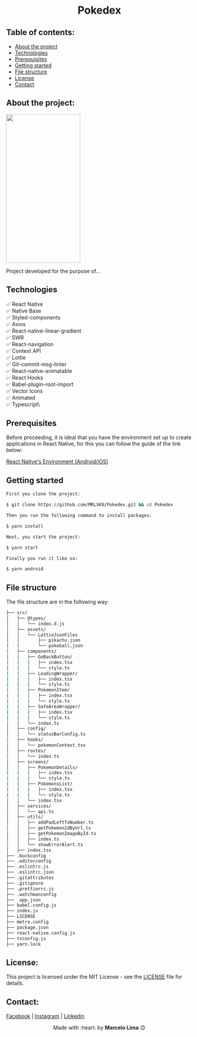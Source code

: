 <h1 align="center">
  Pokedex
</h1>

## Table of contents:

- [About the project](#about-the-project)
- [Technologies](#technologies)
- [Prerequisites](#prerequisites)
- [Getting started](#getting-started)
- [File structure](#file-structure)
- [License](#license)
- [Contact](#contact)

## About the project:

<div>
  <img src="----" width="200" height="400"/>
</div>

Project developed for the purpose of...

## Technologies

:white_check_mark: React Native\
:white_check_mark: Native Base\
:white_check_mark: Styled-components\
:white_check_mark: Axios\
:white_check_mark: React-native-linear-gradient\
:white_check_mark: SWR\
:white_check_mark: React-navigation\
:white_check_mark: Context API\
:white_check_mark: Lottie\
:white_check_mark: Git-commit-msg-linter\
:white_check_mark: React-native-animatable\
:white_check_mark: React Hooks\
:white_check_mark: Babel-plugin-root-import\
:white_check_mark: Vector Icons\
:white_check_mark: Animated\
:white_check_mark: Typescript\


## Prerequisites

Before proceeding, it is ideal that you have the environment set up to create applications in React Native, for this you can follow the guide of the link below:

[React Native's Environment (Android/iOS)](https://reactnative.dev/docs/environment-setup)

## Getting started

```bash
First you clone the project:

$ git clone https://github.com/MRLSK8/Pokedex.git && cd Pokedex

Then you run the following command to install packages:

$ yarn install

Next, you start the project:

$ yarn start

Finally you run it like so:

$ yarn android
```

## File structure

The file structure are in the following way:

```bash
├── src/
│   ├── @types/
│   │   └── index.d.js
│   ├── assets/
│   │   └── LottieJsonFiles
│   │       ├── pikachu.json
|   |       └── pokeball.json
│   ├── components/
│   │   ├── GoBackButton/
|   |   |   ├── index.tsx
|   |   |   └── style.ts
|   |   ├── LoadingWrapper/ 
|   |   |   ├── index.tsx
|   |   |   └── style.ts
│   │   ├── PokemonItem/
|   |   |   ├── index.tsx
|   |   |   └── style.ts
|   |   ├── SafeAreaWrapper/ 
|   |   |   ├── index.tsx
|   |   |   └── style.ts
│   │   └── index.ts
│   ├── config/
│   │   └── statusBarConfig.ts
│   ├── hooks/
│   │   └── pokemonContext.tsx
│   ├── routes/
│   │   └── index.ts
│   ├── screens/
│   │   ├── PokemonDetails/
|   |   |   ├── index.tsx
|   |   |   └── style.ts
|   |   ├── PokemonsList/ 
|   |   |   ├── index.tsx
|   |   |   └── style.ts
│   │   └── index.tsx
│   ├── services/
│   │   └── api.ts
│   ├── utils/
│   │   ├── addPadLeftToNumber.ts
│   │   ├── getPokemonIdByUrl.ts
│   │   ├── getPokemonImageById.ts
│   │   ├── index.ts
│   │   └── showErrorAlert.ts
│   ├── index.tsx
├── .buckconfig
├── .editorconfig
├── .eslintrc.js
├── .eslintrc.json
├── .gitattributes
├── .gitignore
├── .prettierrc.js
├── .watchmanconfig
├──  app.json
├── babel.config.js
├── index.js
├── LICENSE
├── metro.config
├── package.json
├── react-native.config.js
├── tsconfig.js
├── yarn.lock
```

## License:

This project is licensed under the MIT License - see the [LICENSE](LICENSE) file for details.


## Contact:

[Facebook](https://www.facebook.com/profile.php?id=100004301021977 'My facebook')  |  [Instagram](https://www.instagram.com/mrlsk8/ 'My instagram')  |  [Linkedin](https://www.linkedin.com/in/mrlsk8/ 'My linkedin')

<div align="center">
  Made with :heart: by <strong>Marcelo Lima</strong> 😊
</div>
